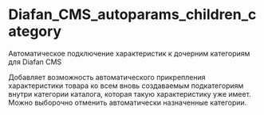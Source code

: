 # Diafan_CMS_autoparams_children_category
Автоматическое подключение характеристик к дочерним категориям для Diafan CMS

Добавляет возможность автоматического прикрепления характеристики товара ко всем вновь создаваемым подкатегориям внутри категории каталога, которая такую характеристику уже имеет. Можно выборочно отменить автоматически назначенные категории.
